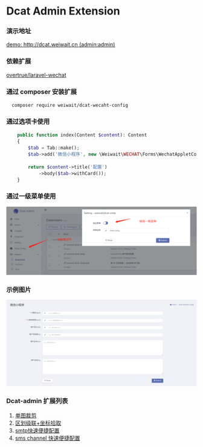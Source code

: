 # Dcat Admin Extension

### 演示地址
[demo: http://dcat.weiwait.cn (admin:admin)](http://dcat.weiwait.cn/admin/demo-settings 'user: admin psw: admin')

### 依赖扩展
[overtrue/laravel-wechat](https://github.com/overtrue/laravel-wechat)

### 通过 composer 安装扩展
```shell
  composer require weiwait/dcat-wecaht-config
```

### 通过选项卡使用
```php
    public function index(Content $content): Content
    {
        $tab = Tab::make();
        $tab->add('微信小程序', new \Weiwait\WECHAT\Forms\WechatAppletConfig());

        return $content->title('配置')
            ->body($tab->withCard());
    }
```

### 通过一级菜单使用

![](https://github.com/weiwait/images/blob/main/dcat-smtp-menu.png?raw=true)

### 示例图片
![示例图片](https://github.com/weiwait/images/blob/main/dcat-wechat-config.png?raw=true)

[comment]: <> (### Donate)

[comment]: <> (![示例图片]&#40;https://github.com/weiwait/images/blob/main/donate.png?raw=true&#41;)

### Dcat-admin 扩展列表
1. [单图裁剪](https://github.com/weiwait/dcat-cropper)
2. [区划级联+坐标拾取](https://github.com/weiwait/dcat-distpicker)
3. [smtp快速便捷配置](https://github.com/weiwait/dcat-smtp)
4. [sms channel 快速便捷配置](https://github.com/weiwait/dcat-easy-sms)
